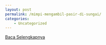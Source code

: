 ```yaml
---
layout: post
permalink: /mimpi-mengambil-pasir-di-sungai/
categories:
    - Uncategorized
---
```


[Baca Selengkapnya](/09)